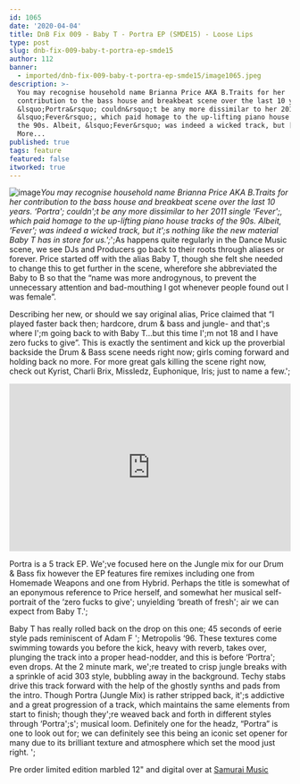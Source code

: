 ```yaml
---
id: 1065
date: '2020-04-04'
title: DnB Fix 009 - Baby T - Portra EP (SMDE15) - Loose Lips
type: post
slug: dnb-fix-009-baby-t-portra-ep-smde15
author: 112
banner:
  - imported/dnb-fix-009-baby-t-portra-ep-smde15/image1065.jpeg
description: >-
  You may recognise household name Brianna Price AKA B.Traits for her
  contribution to the bass house and breakbeat scene over the last 10 years.
  &lsquo;Portra&rsquo; couldn&rsquo;t be any more dissimilar to her 2011 single
  &lsquo;Fever&rsquo;, which paid homage to the up-lifting piano house tracks of
  the 90s. Albeit, &lsquo;Fever&rsquo; was indeed a wicked track, but [...]Read
  More...
published: true
tags: feature
featured: false
itworked: true
---
```

![image](../imported/dnb-fix-009-baby-t-portra-ep-smde15/image1065.jpeg)_You may recognise household name Brianna Price AKA B.Traits for her contribution to the bass house and breakbeat scene over the last 10 years. ‘Portra'; couldn';t be any more dissimilar to her 2011 single ‘Fever';, which paid homage to the up-lifting piano house tracks of the 90s. Albeit, ‘Fever'; was indeed a wicked track, but it';s nothing like the new material Baby T has in store for us.';_';As happens quite regularly in the Dance Music scene, we see DJs and Producers go back to their roots through aliases or forever. Price started off with the alias Baby T, though she felt she needed to change this to get further in the scene, wherefore she abbreviated the Baby to B so that the “name was more androgynous, to prevent the unnecessary attention and bad-mouthing I got whenever people found out I was female”.

Describing her new, or should we say original alias, Price claimed that “I played faster back then; hardcore, drum & bass and jungle- and that';s where I';m going back to with Baby T…but this time I';m not 18 and I have zero fucks to give”. This is exactly the sentiment and kick up the proverbial backside the Drum & Bass scene needs right now; girls coming forward and holding back no more. For more great gals killing the scene right now, check out Kyrist, Charli Brix, Missledz, Euphonique, Iris; just to name a few.';

<iframe width='100%' height='300' scrolling='no' frameborder='no' allow='autoplay' src='https://w.soundcloud.com/player/?url=https%3A//api.soundcloud.com/tracks/752755471&color=%23ff5500&auto_play=false&hide_related=false&show_comments=true&show_user=true&show_reposts=false&show_teaser=true'></iframe>

Portra is a 5 track EP. We';ve focused here on the Jungle mix for our Drum & Bass fix however the EP features fire remixes including one from Homemade Weapons and one from Hybrid. Perhaps the title is somewhat of an eponymous reference to Price herself, and somewhat her musical self-portrait of the ‘zero fucks to give'; unyielding ‘breath of fresh'; air we can expect from Baby T.';

Baby T has really rolled back on the drop on this one; 45 seconds of eerie style pads reminiscent of Adam F '; Metropolis ‘96. These textures come swimming towards you before the kick, heavy with reverb, takes over, plunging the track into a proper head-nodder, and this is before ‘Portra'; even drops. At the 2 minute mark, we';re treated to crisp jungle breaks with a sprinkle of acid 303 style, bubbling away in the background. Techy stabs drive this track forward with the help of the ghostly synths and pads from the intro. Though Portra (Jungle Mix) is rather stripped back, it';s addictive and a great progression of a track, which maintains the same elements from start to finish; though they';re weaved back and forth in different styles through ‘Portra';s'; musical loom. Definitely one for the headz, “Portra” is one to look out for; we can definitely see this being an iconic set opener for many due to its brilliant texture and atmosphere which set the mood just right. ';

Pre order limited edition marbled 12" and digital over at [Samurai Music](http://samurai.lnk.to/smde15)